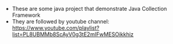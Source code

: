* These are some java project that demonstrate Java Collection Framework
* They are followed by youtube channel: https://www.youtube.com/playlist?list=PL8UBMMb8ScAyV0g3tE2mIFwMESOikkhiz
